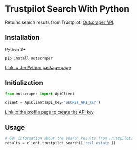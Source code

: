 # Trustpilot Search With Python

Returns search results from Trustpilot. [Outscraper API](https://app.outscraper.cloud/api-docs#tag/Trustpilot/paths/~1trustpilot~1search/get).

## Installation

Python 3+
```bash
pip install outscraper
```

[Link to the Python package page](https://pypi.org/project/outscraper/)

## Initialization
```python
from outscraper import ApiClient

client = ApiClient(api_key='SECRET_API_KEY')
```
[Link to the profile page to create the API key](https://app.outscraper.com/profile)

## Usage

```python
# Get information about the search results from Trustpilot:
results = client.trustpilot_search(['real estate'])
```
